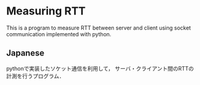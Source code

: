 # Measuring RTT

This is a program to measure RTT between server and client using socket communication implemented with python.

## Japanese
pythonで実装したソケット通信を利用して，
サーバ・クライアント間のRTTの計測を行うプログラム．


